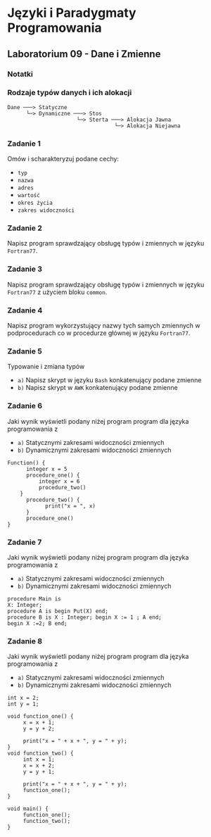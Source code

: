 # Języki i Paradygmaty Programowania

## Laboratorium 09 - Dane i Zmienne

### Notatki

### Rodzaje typów danych i ich alokacji

```
Dane ───> Statyczne 
      └─> Dynamiczne ───> Stos
                      └─> Sterta ───> Alokacja Jawna
                                  └─> Alokacja Niejawna
```

### Zadanie 1

Omów i scharakteryzuj podane cechy:

- ```typ```
- ```nazwa```
- ```adres```
- ```wartość```
- ```okres życia```
- ```zakres widoczności```

### Zadanie 2

Napisz program sprawdzający obsługę typów i zmiennych w języku ```Fortran77```.

### Zadanie 3

Napisz program sprawdzający obsługę typów i zmiennych w języku ```Fortran77``` z użyciem bloku ```common```.

### Zadanie 4

Napisz program wykorzystujący nazwy tych samych zmiennych w podprocedurach co w procedurze głównej w języku ```Fortran77```.

### Zadanie 5

Typowanie i zmiana typów

- ```a)``` Napisz skrypt w języku ```Bash``` konkatenujący podane zmienne
- ```b)``` Napisz skrypt w ```AWK``` konkatenujący podane zmienne

### Zadanie 6

Jaki wynik wyświetli podany niżej program program dla języka programowania z

- ```a)``` Statycznymi zakresami widoczności zmiennych
- ```b)``` Dynamicznymi zakresami widoczności zmiennych

```
Function() {
      integer x = 5
      procedure_one() {
	      integer x = 6
	      procedure_two()
	}
      procedure_two() {
            print("x = ", x)
      }
      procedure_one()
}
```

### Zadanie 7

Jaki wynik wyświetli podany niżej program program dla języka programowania z

- ```a)``` Statycznymi zakresami widoczności zmiennych
- ```b)``` Dynamicznymi zakresami widoczności zmiennych

```
procedure Main is
X: Integer;
procedure A is begin Put(X) end;
procedure B is X : Integer; begin X := 1 ; A end;
begin X :=2; B end;
```

### Zadanie 8

Jaki wynik wyświetli podany niżej program program dla języka programowania z

- ```a)``` Statycznymi zakresami widoczności zmiennych
- ```b)``` Dynamicznymi zakresami widoczności zmiennych

```
int x = 2;
int y = 1;

void function_one() {
     x = x + 1;
     y = y + 2;

     print("x = " + x + ", y = " + y);
}
void function_two() {
     int x = 1;
     x = x + 2;
     y = y + 1;

     print("x = " + x + ", y = " + y);
     function_one();
}
void main() {
     function_one();
     function_two();
}
```

